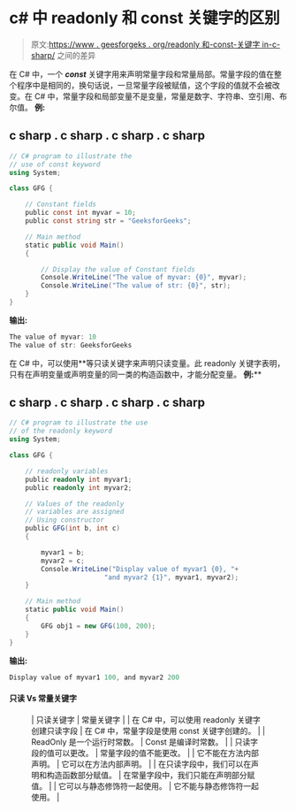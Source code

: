 # c# 中 readonly 和 const 关键字的区别

> 原文:[https://www . geesforgeks . org/readonly 和-const-关键字 in-c-sharp/](https://www.geeksforgeeks.org/difference-between-readonly-and-const-keyword-in-c-sharp/) 之间的差异

在 C# 中，一个 ***const*** 关键字用来声明常量字段和常量局部。常量字段的值在整个程序中是相同的，换句话说，一旦常量字段被赋值，这个字段的值就不会被改变。在 C# 中，常量字段和局部变量不是变量，常量是数字、字符串、空引用、布尔值。
**例:**

## c sharp . c sharp . c sharp . c sharp

```cs
// C# program to illustrate the
// use of const keyword
using System;

class GFG {

    // Constant fields
    public const int myvar = 10;
    public const string str = "GeeksforGeeks";

    // Main method
    static public void Main()
    {

        // Display the value of Constant fields
        Console.WriteLine("The value of myvar: {0}", myvar);
        Console.WriteLine("The value of str: {0}", str);
    }
}
```

**输出:**

```cs
The value of myvar: 10
The value of str: GeeksforGeeks
```

在 C# 中，可以使用**等只读关键字来声明只读变量。此 readonly 关键字表明，只有在声明变量或声明变量的同一类的构造函数中，才能分配变量。
**例:**** 

## **c sharp . c sharp . c sharp . c sharp**

```cs
// C# program to illustrate the use
// of the readonly keyword
using System;

class GFG {

    // readonly variables
    public readonly int myvar1;
    public readonly int myvar2;

    // Values of the readonly
    // variables are assigned
    // Using constructor
    public GFG(int b, int c)
    {

        myvar1 = b;
        myvar2 = c;
        Console.WriteLine("Display value of myvar1 {0}, "+
                        "and myvar2 {1}", myvar1, myvar2);
    }

    // Main method
    static public void Main()
    {
        GFG obj1 = new GFG(100, 200);
    }
}
```

****输出:**** 

```cs
Display value of myvar1 100, and myvar2 200
```

#### **只读 Vs 常量关键字**

<figure class="table">

| 只读关键字 | 常量关键字 |
| 在 C# 中，可以使用 readonly 关键字创建只读字段 | 在 C# 中，常量字段是使用 const 关键字创建的。 |
| ReadOnly 是一个运行时常数。 | Const 是编译时常数。 |
| 只读字段的值可以更改。 | 常量字段的值不能更改。 |
| 它不能在方法内部声明。 | 它可以在方法内部声明。 |
| 在只读字段中，我们可以在声明和构造函数部分赋值。 | 在常量字段中，我们只能在声明部分赋值。 |
| 它可以与静态修饰符一起使用。 | 它不能与静态修饰符一起使用。 |

</figure>